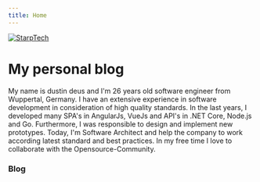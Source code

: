 ```yaml
---
title: Home
---
```


[<img class="profile-photo" src="https://avatars0.githubusercontent.com/u/1764424?s=460&v=4" alt="StarpTech" />](https://github.com/StarpTech)

# My personal blog

My name is dustin deus and I'm 26 years old software engineer from Wuppertal, Germany.
I have an extensive experience in software development in consideration of high quality standards.
In the last years, I developed many SPA's in AngularJs, VueJs and API's in .NET Core,
Node.js and Go. Furthermore, I was responsible to design and implement new prototypes.
Today, I'm Software Architect and help the company to work according
latest standard and best practices. In my free time I love to collaborate with the
Opensource-Community.

### Blog
